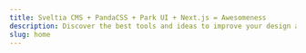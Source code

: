 ```yaml
---
title: Sveltia CMS + PandaCSS + Park UI + Next.js = Awesomeness
description: Discover the best tools and ideas to improve your design and web skills. Find useful resources to learn design, coding, and web tools, and get inspired.
slug: home
---
```



